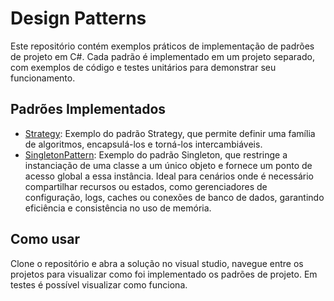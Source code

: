 # Design Patterns

Este repositório contém exemplos práticos de implementação de padrões de projeto em C#. Cada padrão é implementado em um projeto separado, com exemplos de código e testes unitários para demonstrar seu funcionamento.

## Padrões Implementados

- [Strategy](/StrategyPattern): Exemplo do padrão Strategy, que permite definir uma família de algoritmos, encapsulá-los e torná-los intercambiáveis.
- [SingletonPattern](/SingletonPattern): Exemplo do padrão Singleton, que restringe a instanciação de uma classe a um único objeto e fornece um ponto de acesso global a essa instância. Ideal para cenários onde é necessário compartilhar recursos ou estados, como gerenciadores de configuração, logs, caches ou conexões de banco de dados, garantindo eficiência e consistência no uso de memória.
  
## Como usar

Clone o repositório e abra a solução no visual studio, navegue entre os projetos para visualizar como foi implementado os padrões de projeto. Em testes é possível visualizar como funciona. 
